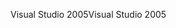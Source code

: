 <span data-ttu-id="8d15d-101">Visual Studio 2005</span><span class="sxs-lookup"><span data-stu-id="8d15d-101">Visual Studio 2005</span></span>
